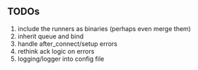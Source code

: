 ## TODOs
1. include the runners as binaries (perhaps even merge them)
2. inherit queue and bind
3. handle after_connect/setup errors
4. rethink ack logic on errors
5. logging/logger into config file
